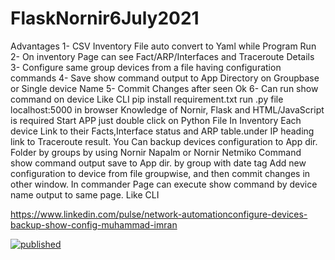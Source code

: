# FlaskNornir6July2021
Advantages
1- CSV Inventory File auto convert to Yaml while Program Run
2- On inventory Page can see Fact/ARP/Interfaces and Traceroute Details
3- Configure same group devices from a file having configuration commands
4- Save show command output to App Directory on Groupbase or Single device Name
5- Commit Changes after seen Ok
6- Can run show command on device Like CLI
pip install requirement.txt
run .py file
localhost:5000 in browser 
Knowledge of Nornir, Flask and HTML/JavaScript is required
Start APP just double click on Python File
In Inventory  Each device Link to their Facts,Interface status and ARP table.under IP heading link to Traceroute result.
You Can backup devices configuration to App dir. Folder by groups by using Nornir Napalm or Nornir Netmiko Command
show command output save to App dir. by group with date tag
Add new configuration to device from file groupwise, and then commit changes in other window.
In commander Page can execute show command by device name output to same page. Like CLI


https://www.linkedin.com/pulse/network-automationconfigure-devices-backup-show-config-muhammad-imran
 

[![published](https://static.production.devnetcloud.com/codeexchange/assets/images/devnet-published.svg)](https://developer.cisco.com/codeexchange/github/repo/awanchakwal/FlaskNornir6July2021)
